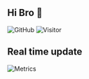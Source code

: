## Hi Bro 👋

![GitHub](https://img.shields.io/github/followers/samzong?label=GitHub&logo=Github&style=flat-square)
![Visitor](https://visitor-badge.glitch.me/badge?page_id=samzong.samzong)

## Real time update

![Metrics](https://metrics.lecoq.io/samzong?template=classic&reactions=1&followup=1&starlists=1&introduction=1&screenshot=1&activity=1&base=header%2C%20activity%2C%20community%2C%20repositories%2C%20metadata&base.indepth=false&base.hireable=false&base.skip=false&followup=false&followup.sections=repositories&followup.indepth=false&followup.archived=true&reactions=false&reactions.limit=200&reactions.limit.issues=100&reactions.limit.discussions=100&reactions.limit.discussions.comments=100&reactions.days=0&reactions.display=relative&reactions.details=count&introduction=false&introduction.title=true&starlists=false&starlists.limit=2&starlists.limit.repositories=2&starlists.languages=false&starlists.limit.languages=8&starlists.shuffle.repositories=false&activity=false&activity.limit=5&activity.load=300&activity.days=14&activity.visibility=all&activity.timestamps=false&activity.filter=all&screenshot=false&screenshot.title=Screenshot&screenshot.url=https%3A%2F%2Fsamzong.me&screenshot.selector=body&screenshot.background=true&config.timezone=Asia%2FShanghai)
